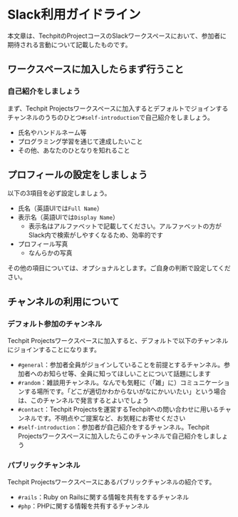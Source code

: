 # Slack利用ガイドライン
本文章は、TechpitのProjectコースのSlackワークスペースにおいて、参加者に期待される言動について記載したものです。


## ワークスペースに加入したらまず行うこと

### 自己紹介をしましょう
まず、Techpit Projectsワークスペースに加入するとデフォルトでジョインするチャンネルのうちのひとつ`#self-introduction`で自己紹介をしましょう。

- 氏名やハンドルネーム等
- プログラミング学習を通じて達成したいこと
- その他、あなたのひとなりを知れること


## プロフィールの設定をしましょう
以下の3項目を必ず設定しましょう。

- 氏名（英語UIでは`Full Name`）
- 表示名（英語UIでは`Display Name`）
  - 表示名はアルファベットで記載してください。アルファベットの方がSlack内で検索がしやすくなるため、効率的です
- プロフィール写真
  - なんらかの写真

その他の項目については、オプショナルとします。ご自身の判断で設定してください。


## チャンネルの利用について

### デフォルト参加のチャンネル
Techpit Projectsワークスペースに加入すると、デフォルトで以下のチャンネルにジョインすることになります。

- `#general`：参加者全員がジョインしていることを前提とするチャンネル。参加者へのお知らせ等、全員に知ってほしいことについて話題にします
- `#random`：雑談用チャンネル。なんでも気軽に（「雑」に）コミュニケーションする場所です。「どこが適切かわからないがなにかいいたい」という場合は、このチャンネルで発言するとよいでしょう
- `#contact`：Techpit Projectsを運営するTechpitへの問い合わせに用いるチャンネルです。不明点やご提案など、お気軽にお寄せください
- `#self-introduction`：参加者が自己紹介をするチャンネル。Techpit Projectsワークスペースに加入したらこのチャンネルで自己紹介をしましょう

### パブリックチャンネル
Techpit Projectsワークスペースにあるパブリックチャンネルの紹介です。

- `#rails`：Ruby on Railsに関する情報を共有をするチャンネル
- `#php`：PHPに関する情報を共有するチャンネル

